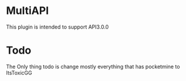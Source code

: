# MultiAPI
This plugin is intended to support API3.0.0
# Todo
The Only thing todo is change mostly everything that has pocketmine to ItsToxicGG

